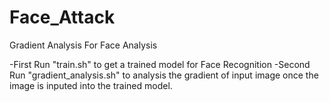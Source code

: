 # Face_Attack
Gradient Analysis For Face Analysis

-First Run "train.sh" to get a trained model for Face Recognition
-Second Run "gradient_analysis.sh" to analysis the gradient of input image once the image is inputed into the trained model.
